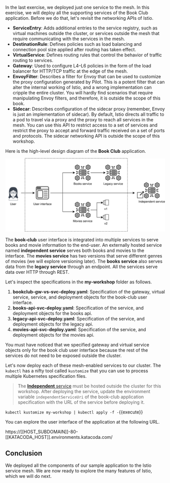 In the last exercise, we deployed just one service to the mesh. In this exercise, we will deploy all the supporting services of the Book Club application. Before we do that, let's revisit the networking APIs of Istio.

- **ServiceEntry**: Adds additional entries to the service registry, such as virtual machines outside the cluster, or services outside the mesh that require communicating with the services in the mesh.
- **DestinationRule**: Defines policies such as load balancing and connection pool size applied after routing has taken effect.
- **VirtualService**: Defines routing rules that control the behavior of traffic routing to services.
- **Gateway**: Used to configure L4–L6 policies in the form of the load balancer for HTTP/TCP traffic at the edge of the mesh.
- **EnvoyFilter**: Describes a filter for Envoy that can be used to customize the proxy configuration generated by Pilot. This is a potent filter that can alter the internal working of Istio, and a wrong implementation can cripple the entire cluster. You will hardly find scenarios that require manipulating Envoy filters, and therefore, it is outside the scope of this book.
- **Sidecar**: Describes configuration of the sidecar proxy (remember, Envoy is just an implementation of sidecar). By default, Istio directs all traffic to a pod to travel via a proxy and the proxy to reach all services in the mesh. You can use this API to restrict access to a set of services and restrict the proxy to accept and forward traffic received on a set of ports and protocols. The sidecar networking API is outside the scope of this workshop.

Here is the high-level design diagram of the **Book Club** application.

![Book Club HLD](https://raw.githubusercontent.com/rahulrai-in/fast-track-istio/3f4a42abb0bc586bd197a62f9dbe93e645f3d583/assets/architecture.svg)

The **book-club** user interface is integrated into multiple services to serve books and movie information to the end-user. An externally hosted service named **independent service** serves both books and movies to the interface. The **movies service** has two versions that serve different genres of movies (we will explore versioning later). The **books service** also serves data from the **legacy service** through an endpoint. All the services serve data over HTTP through REST.

Let's inspect the specifications in the **my-workshop** folder as follows.

1. **bookclub-gw-vs-svc-deploy.yaml**: Specification of the gateway, virtual service, service, and deployment objects for the book-club user interface.
2. **books-api-svc-deploy.yaml**: Specification of the service, and deployment objects for the books api.
3. **legacy-api-svc-deploy.yaml**: Specification of the service, and deployment objects for the legacy api.
4. **movies-api-svc-deploy.yaml**: Specification of the service, and deployment objects for the movies api.

You must have noticed that we specified gateway and virtual service objects only for the book club user interface because the rest of the services do not need to be exposed outside the cluster.

Let's now deploy each of these mesh-enabled services to our cluster. The `kubectl` has a nifty tool called `kustomize` that you can use to process multiple Kubernetes specification files.

> The [**Independent** service](https://github.com/rahulrai-in/fast-track-istio/tree/master/demo-app/independent) must be hosted outside the cluster for this workshop. After deploying the service, update the environment variable `independentServiceUri` of the book-club application specification with the URL of the service before deploying it.

`kubectl kustomize my-workshop | kubectl apply -f -`{{execute}}

You can explore the user interface of the application at the following URL.

https://[[HOST_SUBDOMAIN]]-80-[[KATACODA_HOST]].environments.katacoda.com/

## Conclusion

We deployed all the components of our sample application to the Istio service mesh. We are now ready to explore the many features of Istio, which we will do next.
